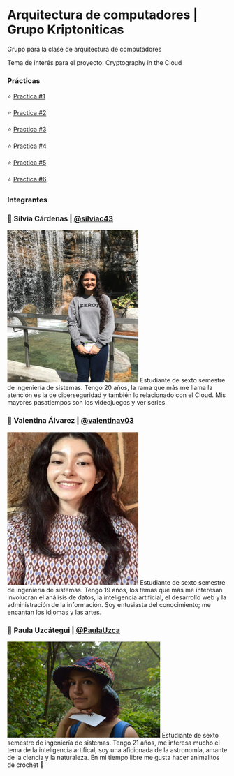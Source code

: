 # Arquitectura de computadores | Grupo Kriptoniticas
Grupo para la clase de arquitectura de computadores

Tema de interés para el proyecto: Cryptography in the Cloud




### Prácticas
⭐​ [Practica #1](https://github.com/PaulaUzca/Arquitectura/tree/main/Practicas/Practica%20%231)


⭐​ [Practica #2](https://github.com/PaulaUzca/Arquitectura/tree/main/Practicas/Practica%20%232)


⭐​ [Practica #3](https://github.com/PaulaUzca/Arquitectura/tree/main/Practicas/Practica%20%233)


⭐​ [Practica #4](https://github.com/PaulaUzca/Arquitectura/tree/main/Practicas/Practica%20%234)


⭐​ [Practica #5](https://github.com/PaulaUzca/Arquitectura/tree/main/Practicas/Practica%20%235)


⭐​ [Practica #6](https://github.com/PaulaUzca/Arquitectura/tree/main/Practicas/Practica%20%236)


### Integrantes

### 🐇​ Silvia Cárdenas | [@silviac43](https://github.com/silviac43) 
<img src="https://github.com/PaulaUzca/Arquitectura/blob/main/Integrantes/silvia.jpeg" width="300px" height="350px">
Estudiante de sexto semestre de ingeniería de sistemas. Tengo 20 años, la rama que más me llama la atención es la de ciberseguridad y también lo relacionado con el Cloud. Mis mayores pasatiempos son los videojuegos y ver series.

### 🦋​ Valentina Álvarez | [@valentinav03](https://github.com/valentinav03)
<img src="https://github.com/PaulaUzca/Arquitectura/blob/main/Integrantes/valentina.jpeg" width="300px" height="350px">
Estudiante de sexto semestre de ingeniería de sistemas. Tengo 19 años, los temas que más me interesan involucran el análisis de datos, la inteligencia artificial, el desarrollo web y la administración de la información. Soy entusiasta del conocimiento; me encantan los idiomas y las artes.


### 🦎​ Paula Uzcátegui | [@PaulaUzca](https://github.com/PaulaUzca)
<img src="https://github.com/PaulaUzca/Arquitectura/blob/main/Integrantes/paula.jpeg" width="350px" height="220px">
Estudiante de sexto semestre de ingeniería de sistemas. Tengo 21 años, me interesa mucho el tema de la inteligencia artifical, soy una aficionada de la astronomía, amante de la ciencia y la naturaleza. En mi tiempo libre me gusta hacer animalitos de crochet 🐳


